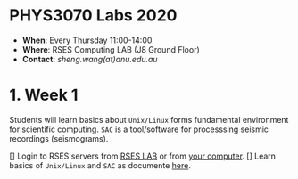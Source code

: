 PHYS3070 Labs 2020
==================
- **When**: Every Thursday 11:00-14:00
- **Where**: RSES Computing LAB (J8 Ground Floor)
- **Contact**: *sheng.wang(at)anu.edu.au*

# 1. Week 1
Students will learn basics about `Unix/Linux` forms fundamental environment for scientific computing. `SAC` is a tool/software for processsing seismic recordings (seismograms).

[] Login to RSES servers from [RSES LAB](https://github.com/sheng09/PHYS3070-2020/blob/master/Week1/After-class-reading.md#0-how-to-access-rses-servers-from-rses-computing-lab-j8-ground-floor) or from [your computer](https://github.com/sheng09/PHYS3070-2020/blob/master/Week1/After-class-reading.md#1-how-to-access-rses-servers-from-your-computer).
[] Learn basics of `Unix/Linux` and `SAC` as documente [here](https://github.com/sheng09/PHYS3070-2020/blob/master/Week1/After-class-reading.md#2-lab-2020-07-30).


